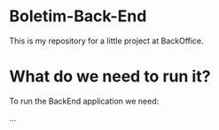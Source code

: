 # Boletim-Back-End
This is my repository for a little project at BackOffice.

# What do we need to run it?

To run the BackEnd application we need:

...
